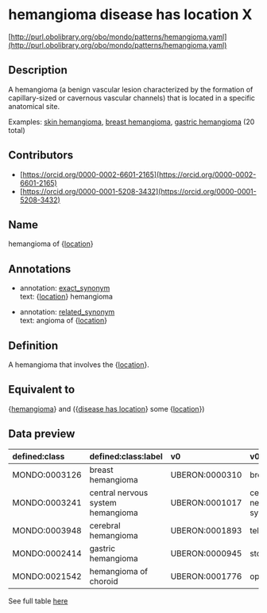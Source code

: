 # hemangioma disease has location X 

[http://purl.obolibrary.org/obo/mondo/patterns/hemangioma.yaml](http://purl.obolibrary.org/obo/mondo/patterns/hemangioma.yaml)
## Description 

A hemangioma (a benign vascular lesion characterized by the formation of capillary-sized or cavernous vascular channels) that is located in a specific anatomical site.

Examples: [skin hemangioma](http://purl.obolibrary.org/obo/MONDO_0003110), [breast hemangioma](http://purl.obolibrary.org/obo/MONDO_0003126), [gastric hemangioma](http://purl.obolibrary.org/obo/MONDO_0002414) (20 total)
## Contributors 
* [https://orcid.org/0000-0002-6601-2165](https://orcid.org/0000-0002-6601-2165) 
* [https://orcid.org/0000-0001-5208-3432](https://orcid.org/0000-0001-5208-3432) 
## Name 

hemangioma of {[location](http://purl.obolibrary.org/obo/UBERON_0001062)}

## Annotations 

* annotation: [exact_synonym](http://www.geneontology.org/formats/oboInOwl#hasExactSynonym)  
text: {[location](http://purl.obolibrary.org/obo/UBERON_0001062)} hemangioma

* annotation: [related_synonym](http://www.geneontology.org/formats/oboInOwl#hasRelatedSynonym)  
text: angioma of {[location](http://purl.obolibrary.org/obo/UBERON_0001062)}

## Definition 

A hemangioma that involves the {[location](http://purl.obolibrary.org/obo/UBERON_0001062)}.

## Equivalent to 

{[hemangioma](http://purl.obolibrary.org/obo/MONDO_0006500)} and ({[disease has location](http://purl.obolibrary.org/obo/RO_0004026)} some {[location](http://purl.obolibrary.org/obo/UBERON_0001062)})

## Data preview 
| defined:class                                | defined:class:label               | v0                                            | v0:label               |
|:---------------------------------------------|:----------------------------------|:----------------------------------------------|:-----------------------|
| MONDO:0003126 | breast hemangioma                 | UBERON:0000310 | breast                 |
| MONDO:0003241 | central nervous system hemangioma | UBERON:0001017 | central nervous system |
| MONDO:0003948 | cerebral hemangioma               | UBERON:0001893 | telencephalon          |
| MONDO:0002414 | gastric hemangioma                | UBERON:0000945 | stomach                |
| MONDO:0021542 | hemangioma of choroid             | UBERON:0001776 | optic choroid          |

See full table [here](https://github.com/monarch-initiative/mondo/blob/master/src/patterns/data/matches/hemangioma.tsv) 
